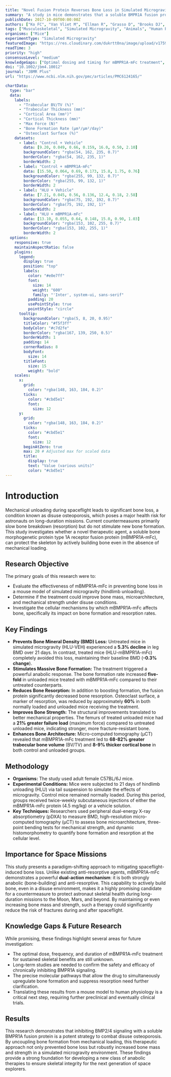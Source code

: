 ```yaml
---
title: "Novel Fusion Protein Reverses Bone Loss in Simulated Microgravity"
summary: "A study in mice demonstrates that a soluble BMPR1A fusion protein not only prevents bone loss from disuse but actively increases bone mass and strength. The treatment works by simultaneously boosting bone formation and reducing bone resorption, offering a promising new countermeasure for astronaut skeletal health on long-duration missions."
publishDate: 2017-10-09T00:00:00Z
authors: ["Ko FC", "Van Vliet M", "Ellman R", "Grasso D", "Brooks DJ", "Spatz JM", "Conlon C", "Aguirre JI", "Wronski TJ", "Bouxsein ML"]
tags: ["Musculoskeletal", "Simulated Microgravity", "Animals", "Human Physiology", "Technology"]
organisms: ["Mice"]
experimentType: "Simulated Microgravity"
featuredImage: "https://res.cloudinary.com/dukrtt0na/image/upload/v1759682096/i7gvpcflylxjd8evaajk.jpg"
readTime: 3
priority: "high"
consensusLevel: "medium"
knowledgeGaps: ["Optimal dosing and timing for mBMPR1A-mFc treatment", "Long-term efficacy and safety of BMPR1A inhibition", "Specific molecular mechanisms underlying the dual anabolic and anti-resorptive effects", "Translation of findings from mice to human physiology in spaceflight"]
doi: "10.1002/jbm4.10012"
journal: "JBMR Plus"
url: "https://www.ncbi.nlm.nih.gov/pmc/articles/PMC6124165/"

chartData:
  type: "bar"
  data:
    labels:
      - "Trabecular BV/TV (%)"
      - "Trabecular Thickness (mm)"
      - "Cortical Area (mm²)"
      - "Cortical Thickness (mm)"
      - "Max Force (N)"
      - "Bone Formation Rate (µm³/µm²/day)"
      - "Osteoclast Surface (%)"
    datasets:
      - label: "Control + Vehicle"
        data: [9.20, 0.049, 0.66, 0.159, 16.0, 0.50, 2.10]
        backgroundColor: "rgba(54, 162, 235, 0.7)"
        borderColor: "rgba(54, 162, 235, 1)"
        borderWidth: 2
      - label: "Control + mBMPR1A-mFc"
        data: [15.50, 0.064, 0.69, 0.173, 15.8, 1.75, 0.76]
        backgroundColor: "rgba(255, 99, 132, 0.7)"
        borderColor: "rgba(255, 99, 132, 1)"
        borderWidth: 2
      - label: "HLU + Vehicle"
        data: [7.21, 0.045, 0.56, 0.136, 12.4, 0.18, 2.58]
        backgroundColor: "rgba(75, 192, 192, 0.7)"
        borderColor: "rgba(75, 192, 192, 1)"
        borderWidth: 2
      - label: "HLU + mBMPR1A-mFc"
        data: [13.10, 0.055, 0.64, 0.148, 15.0, 0.90, 1.03]
        backgroundColor: "rgba(153, 102, 255, 0.7)"
        borderColor: "rgba(153, 102, 255, 1)"
        borderWidth: 2
  options:
    responsive: true
    maintainAspectRatio: false
    plugins:
      legend:
        display: true
        position: "top"
        labels:
          color: "#e0e7ff"
          font:
            size: 14
            weight: "600"
            family: "'Inter', system-ui, sans-serif"
          padding: 20
          usePointStyle: true
          pointStyle: "circle"
      tooltip:
        backgroundColor: "rgba(5, 8, 20, 0.95)"
        titleColor: "#f5f3ff"
        bodyColor: "#c7d2fe"
        borderColor: "rgba(167, 139, 250, 0.5)"
        borderWidth: 1
        padding: 14
        cornerRadius: 8
        bodyFont:
          size: 14
        titleFont:
          size: 15
          weight: "bold"
    scales:
      x:
        grid:
          color: "rgba(148, 163, 184, 0.2)"
        ticks:
          color: "#cbd5e1"
          font:
            size: 12
      y:
        grid:
          color: "rgba(148, 163, 184, 0.2)"
        ticks:
          color: "#cbd5e1"
          font:
            size: 12
        beginAtZero: true
        max: 20 # Adjusted max for scaled data
        title:
          display: true
          text: "Value (various units)" 
          color: "#cbd5e1"
---
```


# Introduction
Mechanical unloading during spaceflight leads to significant bone loss, a condition known as disuse osteoporosis, which poses a major health risk for astronauts on long-duration missions. Current countermeasures primarily slow bone breakdown (resorption) but do not stimulate new bone formation. This study investigates whether a novel therapeutic agent, a soluble bone morphogenetic protein type 1A receptor fusion protein (mBMPR1A-mFc), can protect the skeleton by actively building bone even in the absence of mechanical loading.

## Research Objective
The primary goals of this research were to:
-   Evaluate the effectiveness of mBMPR1A-mFc in preventing bone loss in a mouse model of simulated microgravity (hindlimb unloading).
-   Determine if the treatment could improve bone mass, microarchitecture, and mechanical strength under disuse conditions.
-   Investigate the cellular mechanisms by which mBMPR1A-mFc affects bone, specifically its impact on bone formation and resorption rates.

## Key Findings
-   **Prevents Bone Mineral Density (BMD) Loss:** Untreated mice in simulated microgravity (HLU-VEH) experienced a **5.3% decline** in leg BMD over 21 days. In contrast, treated mice (HLU-mBMPR1A-mFc) completely avoided this loss, maintaining their baseline BMD (**-0.3% change**).
-   **Stimulates Massive Bone Formation:** The treatment triggered a powerful anabolic response. The bone formation rate increased **five-fold** in unloaded mice treated with mBMPR1A-mFc compared to their untreated counterparts.
-   **Reduces Bone Resorption:** In addition to boosting formation, the fusion protein significantly decreased bone resorption. Osteoclast surface, a marker of resorption, was reduced by approximately **60%** in both normally loaded and unloaded mice receiving the treatment.
-   **Improves Bone Strength:** The structural improvements translated to better mechanical properties. The femurs of treated unloaded mice had a **21% greater failure load** (maximum force) compared to untreated unloaded mice, indicating stronger, more fracture-resistant bone.
-   **Enhances Bone Architecture:** Micro-computed tomography (μCT) revealed that mBMPR1A-mFc treatment led to **68-82% greater trabecular bone volume** (BV/TV) and **8-9% thicker cortical bone** in both control and unloaded groups.

## Methodology
-   **Organisms:** The study used adult female C57BL/6J mice.
-   **Experimental Conditions:** Mice were subjected to 21 days of hindlimb unloading (HLU) via tail suspension to simulate the effects of microgravity. Control mice remained normally loaded. During this period, groups received twice-weekly subcutaneous injections of either the mBMPR1A-mFc protein (4.5 mg/kg) or a vehicle solution.
-   **Key Techniques:** Researchers used peripheral dual-energy X-ray absorptiometry (pDXA) to measure BMD, high-resolution micro-computed tomography (μCT) to assess bone microarchitecture, three-point bending tests for mechanical strength, and dynamic histomorphometry to quantify bone formation and resorption at the cellular level.

## Importance for Space Missions
This study presents a paradigm-shifting approach to mitigating spaceflight-induced bone loss. Unlike existing anti-resorptive agents, mBMPR1A-mFc demonstrates a powerful **dual-action mechanism**: it is both strongly anabolic (bone-building) and anti-resorptive. This capability to actively build bone, even in a disuse environment, makes it a highly promising candidate for a countermeasure to protect astronaut skeletal health during long-duration missions to the Moon, Mars, and beyond. By maintaining or even increasing bone mass and strength, such a therapy could significantly reduce the risk of fractures during and after spaceflight.

## Knowledge Gaps & Future Research
While promising, these findings highlight several areas for future investigation:
-   The optimal dose, frequency, and duration of mBMPR1A-mFc treatment for sustained skeletal benefits are still unknown.
-   Long-term studies are needed to confirm the safety and efficacy of chronically inhibiting BMPR1A signaling.
-   The precise molecular pathways that allow the drug to simultaneously upregulate bone formation and suppress resorption need further clarification.
-   Translating these results from a mouse model to human physiology is a critical next step, requiring further preclinical and eventually clinical trials.

## Results
This research demonstrates that inhibiting BMP2/4 signaling with a soluble BMPR1A fusion protein is a potent strategy to combat disuse osteoporosis. By uncoupling bone formation from mechanical loading, this therapeutic approach not only prevented bone loss but robustly increased bone mass and strength in a simulated microgravity environment. These findings provide a strong foundation for developing a new class of anabolic therapies to ensure skeletal integrity for the next generation of space explorers.